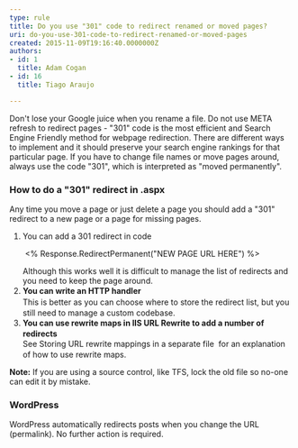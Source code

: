 ```yaml
---
type: rule
title: Do you use "301" code to redirect renamed or moved pages?
uri: do-you-use-301-code-to-redirect-renamed-or-moved-pages
created: 2015-11-09T19:16:40.0000000Z
authors:
- id: 1
  title: Adam Cogan
- id: 16
  title: Tiago Araujo

---
```




<span class='intro'> <p>​Don't lose your Google juice when you rename a file. Do not use META refresh to redirect pages - &quot;301&quot; code is the most efficient and Search Engine Friendly method for webpage redirection. There are different ways to implement and it should preserve your search engine rankings for that particular page. If you have to change file names or move pages around, always use the code &quot;301&quot;, which is interpreted as &quot;moved permanently&quot;.​<br></p> </span>

<h3 class="ssw15-rteElement-H3">How to do a &quot;301&quot; redirect in .aspx<br></h3>Any time you move a page or just delete a page you should add a &quot;301&quot; redirect to a new page or a page for missing pages.<br>
<ol><li>You can add a 301 redirect in code<p class="ssw15-rteElement-CodeArea">&#160;&lt;% Response.RedirectPermanent(&quot;NEW PAGE URL HERE&quot;) %&gt;</p>Although this works well it is difficult to manage the list of redirects and you need to keep the page around.</li><li>
      <span style="line-height&#58;20px;"><b>You can write an HTTP handler</b><br></span><span style="line-height&#58;20px;">This is better as you can choose where to store the redirect list, but you still need to manage a custom codebase.</span></li><li>
      <span style="line-height&#58;20px;"><b>You can use rewrite maps in IIS URL Rewrite to add a number of redirects </b><br></span><span style="line-height&#58;20px;">See&#160;Storing URL rewrite mappings in a separate file&#160;&#160;for an explanation of how to use rewrite maps.</span></li></ol>
<b>Note&#58;</b>&#160;If you are using a source control, like TFS, lock the old file so no-one can edit it by mistake.<br><h3 class="ssw15-rteElement-H3">WordPress <br></h3><p class="ssw15-rteElement-P">WordPress automatically redirects posts when you change the&#160;URL (permalink). No further action is required.<br></p>


